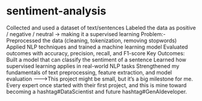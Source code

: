 # sentiment-analysis
Collected and used a dataset of text/sentences
Labeled the data as positive / negative / neutral → making it a supervised learning 
Problem:-
Preprocessed the data (cleaning, tokenization, removing stopwords)
Applied NLP techniques and trained a machine learning model
Evaluated outcomes with accuracy, precision, recall, and F1-score
Key Outcomes:
Built a model that can classify the sentiment of a sentence
Learned how supervised learning applies in real-world NLP tasks
Strengthened my fundamentals of text preprocessing, feature extraction, and model evaluation
--->This project might be small, but it’s a big milestone for me. Every expert once started with their first project, and this is mine toward becoming a hashtag#DataScientist and future hashtag#GenAIdeveloper.
